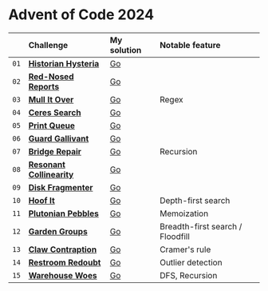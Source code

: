 # Advent of Code 2024

|      | Challenge                                                        | My solution                                                       | Notable feature                  |
| :--  | :--                                                              | :--                                                               | :--                              |
| `01` | [**Historian Hysteria**](https://adventofcode.com/2024/day/1)    | [Go](https://github.com/sidmund/aoc-2024/blob/main/day01/main.go) |                                  |
| `02` | [**Red-Nosed Reports**](https://adventofcode.com/2024/day/2)     | [Go](https://github.com/sidmund/aoc-2024/blob/main/day02/main.go) |                                  |
| `03` | [**Mull It Over**](https://adventofcode.com/2024/day/3)          | [Go](https://github.com/sidmund/aoc-2024/blob/main/day03/main.go) | Regex                            |
| `04` | [**Ceres Search**](https://adventofcode.com/2024/day/4)          | [Go](https://github.com/sidmund/aoc-2024/blob/main/day04/main.go) |                                  |
| `05` | [**Print Queue**](https://adventofcode.com/2024/day/5)           | [Go](https://github.com/sidmund/aoc-2024/blob/main/day05/main.go) |                                  |
| `06` | [**Guard Gallivant**](https://adventofcode.com/2024/day/6)       | [Go](https://github.com/sidmund/aoc-2024/blob/main/day06/main.go) |                                  |
| `07` | [**Bridge Repair**](https://adventofcode.com/2024/day/7)         | [Go](https://github.com/sidmund/aoc-2024/blob/main/day07/main.go) | Recursion                        |
| `08` | [**Resonant Collinearity**](https://adventofcode.com/2024/day/8) | [Go](https://github.com/sidmund/aoc-2024/blob/main/day08/main.go) |                                  |
| `09` | [**Disk Fragmenter**](https://adventofcode.com/2024/day/9)       | [Go](https://github.com/sidmund/aoc-2024/blob/main/day09/main.go) |                                  |
| `10` | [**Hoof It**](https://adventofcode.com/2024/day/10)              | [Go](https://github.com/sidmund/aoc-2024/blob/main/day10/main.go) | Depth-first search               |
| `11` | [**Plutonian Pebbles**](https://adventofcode.com/2024/day/11)    | [Go](https://github.com/sidmund/aoc-2024/blob/main/day11/main.go) | Memoization                      |
| `12` | [**Garden Groups**](https://adventofcode.com/2024/day/12)        | [Go](https://github.com/sidmund/aoc-2024/blob/main/day12/main.go) | Breadth-first search / Floodfill |
| `13` | [**Claw Contraption**](https://adventofcode.com/2024/day/13)     | [Go](https://github.com/sidmund/aoc-2024/blob/main/day13/main.go) | Cramer's rule                    |
| `14` | [**Restroom Redoubt**](https://adventofcode.com/2024/day/14)     | [Go](https://github.com/sidmund/aoc-2024/blob/main/day14/main.go) | Outlier detection                |
| `15` | [**Warehouse Woes**](https://adventofcode.com/2024/day/15)       | [Go](https://github.com/sidmund/aoc-2024/blob/main/day15/main.go) | DFS, Recursion                   |

